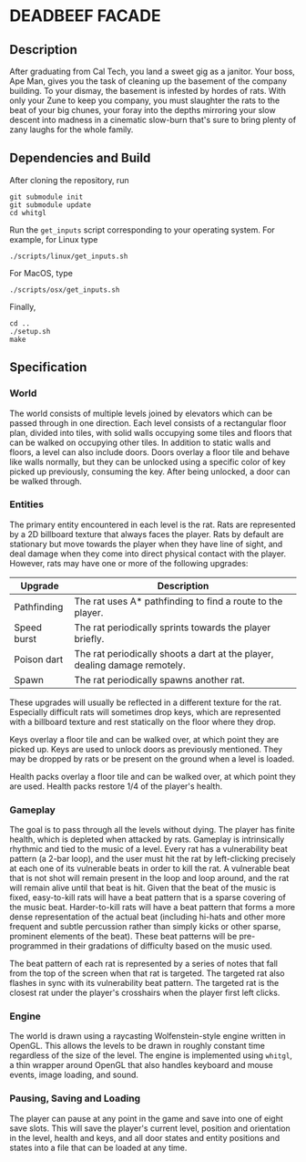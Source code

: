 # DEADBEEF FACADE

## Description

After graduating from Cal Tech, you land a sweet gig as a janitor. Your boss, Ape Man, gives you the task of cleaning up the basement of the company building. To your dismay, the basement is infested by hordes of rats. With only your Zune to keep you company, you must slaughter the rats to the beat of your big chunes, your foray into the depths mirroring your slow descent into madness in a cinematic slow-burn that's sure to bring plenty of zany laughs for the whole family.

## Dependencies and Build

After cloning the repository, run

```
git submodule init
git submodule update
cd whitgl
```

Run the `get_inputs` script corresponding to your operating system. For example, for Linux type

```
./scripts/linux/get_inputs.sh
```

For MacOS, type

```
./scripts/osx/get_inputs.sh
```

Finally,

```
cd ..
./setup.sh
make
```

## Specification

### World

The world consists of multiple levels joined by elevators which can be passed through in one direction. Each level consists of a rectangular floor plan, divided into tiles, with solid walls occupying some tiles and floors that can be walked on occupying other tiles. In addition to static walls and floors, a level can also include doors. Doors overlay a floor tile and behave like walls normally, but they can be unlocked using a specific color of key picked up previously, consuming the key. After being unlocked, a door can be walked through.

### Entities

The primary entity encountered in each level is the rat. Rats are represented by a 2D billboard texture that always faces the player. Rats by default are stationary but move towards the player when they have line of sight, and deal damage when they come into direct physical contact with the player. However, rats may have one or more of the following upgrades:

| Upgrade     | Description                                                                |
|-------------|----------------------------------------------------------------------------|
| Pathfinding | The rat uses A* pathfinding to find a route to the player.                 |
| Speed burst | The rat periodically sprints towards the player briefly.                   |
| Poison dart | The rat periodically shoots a dart at the player, dealing damage remotely. |
| Spawn       | The rat periodically spawns another rat.                                   |

These upgrades will usually be reflected in a different texture for the rat. Especially difficult rats will sometimes drop keys, which are represented with a billboard texture and rest statically on the floor where they drop.

Keys overlay a floor tile and can be walked over, at which point they are picked up. Keys are used to unlock doors as previously mentioned. They may be dropped by rats or be present on the ground when a level is loaded.

Health packs overlay a floor tile and can be walked over, at which point they are used. Health packs restore 1/4 of the player's health.

### Gameplay

The goal is to pass through all the levels without dying. The player has finite health, which is depleted when attacked by rats. Gameplay is intrinsically rhythmic and tied to the music of a level. Every rat has a vulnerability beat pattern (a 2-bar loop), and the user must hit the rat by left-clicking precisely at each one of its vulnerable beats in order to kill the rat. A vulnerable beat that is not shot will remain present in the loop and loop around, and the rat will remain alive until that beat is hit. Given that the beat of the music is fixed, easy-to-kill rats will have a beat pattern that is a sparse covering of the music beat. Harder-to-kill rats will have a beat pattern that forms a more dense representation of the actual beat (including hi-hats and other more frequent and subtle percussion rather than simply kicks or other sparse, prominent elements of the beat). These beat patterns will be pre-programmed in their gradations of difficulty based on the music used.

The beat pattern of each rat is represented by a series of notes that fall from the top of the screen when that rat is targeted. The targeted rat also flashes in sync with its vulnerability beat pattern. The targeted rat is the closest rat under the player's crosshairs when the player first left clicks.

### Engine

The world is drawn using a raycasting Wolfenstein-style engine written in OpenGL. This allows the levels to be drawn in roughly constant time regardless of the size of the level. The engine is implemented using `whitgl`, a thin wrapper around OpenGL that also handles keyboard and mouse events, image loading, and sound.

### Pausing, Saving and Loading

The player can pause at any point in the game and save into one of eight save slots. This will save the player's current level, position and orientation in the level, health and keys, and all door states and entity positions and states into a file that can be loaded at any time.
